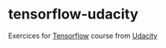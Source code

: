 # tensorflow-udacity
Exercices for [Tensorflow] course from [Udacity]

[//]: # (These are reference links used in the body of this note and get stripped out when the markdown processor does its job. There is no need to format nicely because it shouldn't be seen. Thanks SO - http://stackoverflow.com/questions/4823468/store-comments-in-markdown-syntax)

   [Udacity]: <https://www.udacity.com/course/deep-learning--ud730>
   [tensorflow]: <https://www.tensorflow.org/>
